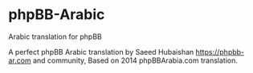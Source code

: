 # phpBB-Arabic
Arabic translation for phpBB


A perfect phpBB Arabic translation by Saeed Hubaishan https://phpbb-ar.com and community, Based on 2014 phpBBArabia.com translation.
